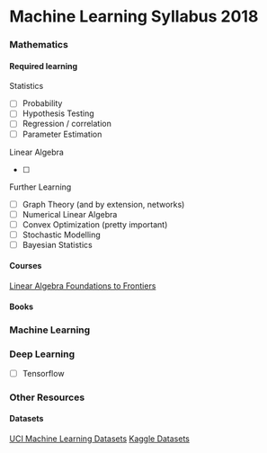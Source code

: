 # Machine Learning Syllabus 2018

### Mathematics

#### Required learning

Statistics

- [ ] Probability
- [ ] Hypothesis Testing
- [ ] Regression / correlation
- [ ] Parameter Estimation

Linear Algebra

- [ ] 

Further Learning

- [ ] Graph Theory (and by extension, networks)
- [ ] Numerical Linear Algebra
- [ ] Convex Optimization (pretty important)
- [ ] Stochastic Modelling
- [ ] Bayesian Statistics

#### Courses

[Linear Algebra Foundations to Frontiers](https://www.edx.org/course/laff-linear-algebra-foundations-to-frontiers)

#### Books

### Machine Learning

### Deep Learning

- [ ] Tensorflow

### Other Resources

#### Datasets

[UCI Machine Learning Datasets](https://archive.ics.uci.edu/ml/datasets.html)
[Kaggle Datasets](https://www.kaggle.com/datasets)
